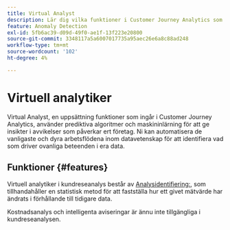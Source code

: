 ```yaml
---
title: Virtual Analyst
description: Lär dig vilka funktioner i Customer Journey Analytics som omfattar Virtual Analyst.
feature: Anomaly Detection
exl-id: 5fb6ac39-d09d-49f0-ae1f-13f223e20800
source-git-commit: 3348117a5a6007017735a95aec26e6a8c88ad248
workflow-type: tm+mt
source-wordcount: '102'
ht-degree: 4%

---
```


# Virtuell analytiker

Virtual Analyst, en uppsättning funktioner som ingår i Customer Journey Analytics, använder prediktiva algoritmer och maskininlärning för att ge insikter i avvikelser som påverkar ert företag. Ni kan automatisera de vanligaste och dyra arbetsflödena inom datavetenskap för att identifiera vad som driver ovanliga beteenden i era data.

## Funktioner {#features}

Virtuell analytiker i kundreseanalys består av [Analysidentifiering:](c-anomaly-detection/anomaly-detection.md), som tillhandahåller en statistisk metod för att fastställa hur ett givet mätvärde har ändrats i förhållande till tidigare data.

Kostnadsanalys och intelligenta aviseringar är ännu inte tillgängliga i kundreseanalysen.
